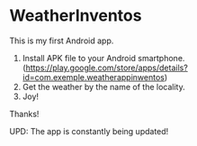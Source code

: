 # WeatherInventos
This is my first Android app.

1. Install APK file to your Android smartphone. (https://play.google.com/store/apps/details?id=com.exemple.weatherappinwentos)
2. Get the weather by the name of the locality.
3. Joy!

Thanks!

UPD: The app is constantly being updated!
